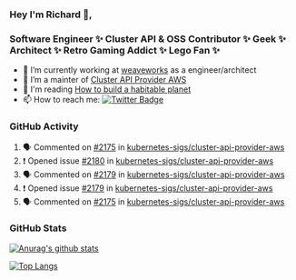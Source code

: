 ### Hey I'm Richard 👋, 

<h3 align="left">Software Engineer ✨ Cluster API & OSS Contributor ✨ Geek ✨ Architect ✨ Retro Gaming Addict ✨ Lego Fan ✨</h3>

- 🔭 I’m currently working at [weaveworks](https://github.com/weaveworks) as a engineer/architect
- 👯 I’m a mainter of [Cluster API Provider AWS](https://github.com/kubernetes-sigs/cluster-api-provider-aws)
- 💬 I'm reading [How to build a habitable planet](https://www.amazon.co.uk/How-Build-Habitable-Planet-Humankind/dp/0691140065)
- 📫 How to reach me: [![Twitter Badge](https://img.shields.io/badge/-@fruit_case-00acee?style=flat&logo=Twitter&logoColor=white)](https://twitter.com/intent/follow?screen_name=fruit_case "Follow on Twitter")

### GitHub Activity 

<!--START_SECTION:activity-->
1. 🗣 Commented on [#2175](https://github.com/kubernetes-sigs/cluster-api-provider-aws/issues/2175) in [kubernetes-sigs/cluster-api-provider-aws](https://github.com/kubernetes-sigs/cluster-api-provider-aws)
2. ❗️ Opened issue [#2180](https://github.com/kubernetes-sigs/cluster-api-provider-aws/issues/2180) in [kubernetes-sigs/cluster-api-provider-aws](https://github.com/kubernetes-sigs/cluster-api-provider-aws)
3. 🗣 Commented on [#2179](https://github.com/kubernetes-sigs/cluster-api-provider-aws/issues/2179) in [kubernetes-sigs/cluster-api-provider-aws](https://github.com/kubernetes-sigs/cluster-api-provider-aws)
4. ❗️ Opened issue [#2179](https://github.com/kubernetes-sigs/cluster-api-provider-aws/issues/2179) in [kubernetes-sigs/cluster-api-provider-aws](https://github.com/kubernetes-sigs/cluster-api-provider-aws)
5. 🗣 Commented on [#2175](https://github.com/kubernetes-sigs/cluster-api-provider-aws/issues/2175) in [kubernetes-sigs/cluster-api-provider-aws](https://github.com/kubernetes-sigs/cluster-api-provider-aws)
<!--END_SECTION:activity-->

### GitHub Stats

[![Anurag's github stats](https://github-readme-stats.vercel.app/api?username=richardcase&count_private=true&show_icons=true)](https://github.com/anuraghazra/github-readme-stats)

[![Top Langs](https://github-readme-stats.vercel.app/api/top-langs/?username=richardcase&hide=html&layout=compact)](https://github.com/anuraghazra/github-readme-stats)
